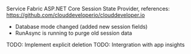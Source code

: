 Service Fabric ASP.NET Core Session State Provider, references: 
https://github.com/clouddeveloperio/clouddeveloper.io

+ Database mode changed (added new session fields)
+ RunAsync is running to purge old session data

TODO: Implement explicit deletion
TODO: Intergration with app insights 

